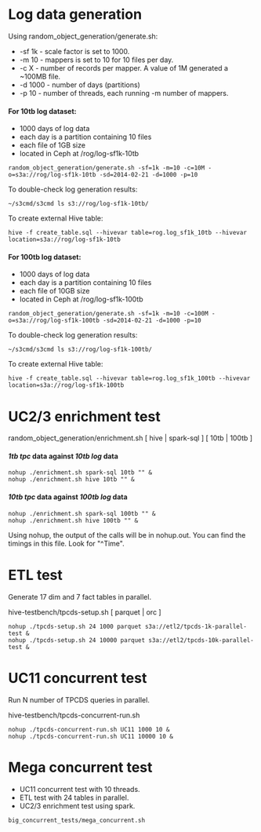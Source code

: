 # Log data generation

Using random_object_generation/generate.sh:
  * -sf 1k - scale factor is set to 1000.
  * -m 10 - mappers is set to 10 for 10 files per day.
  * -c X - number of records per mapper. A value of 1M generated a ~100MB file.
  * -d 1000 - number of days (partitions)
  * -p 10 - number of threads, each running -m number of mappers.

#### For 10tb log dataset:

  * 1000 days of log data  
  * each day is a partition containing 10 files  
  * each file of 1GB size  
  * located in Ceph at /rog/log-sf1k-10tb  

`random_object_generation/generate.sh -sf=1k -m=10 -c=10M -o=s3a://rog/log-sf1k-10tb -sd=2014-02-21 -d=1000 -p=10`

To double-check log generation results:  

`~/s3cmd/s3cmd ls s3://rog/log-sf1k-10tb/`

To create external Hive table:  

`hive -f create_table.sql --hivevar table=rog.log_sf1k_10tb --hivevar location=s3a://rog/log-sf1k-10tb`

#### For 100tb log dataset:

  * 1000 days of log data  
  * each day is a partition containing 10 files  
  * each file of 10GB size  
  * located in Ceph at /rog/log-sf1k-100tb  

`random_object_generation/generate.sh -sf=1k -m=10 -c=100M -o=s3a://rog/log-sf1k-100tb -sd=2014-02-21 -d=1000 -p=10`

To double-check log generation results:  

`~/s3cmd/s3cmd ls s3://rog/log-sf1k-100tb/`

To create external Hive table:  

`hive -f create_table.sql --hivevar table=rog.log_sf1k_100tb --hivevar location=s3a://rog/log-sf1k-100tb`

# UC2/3 enrichment test

random_object_generation/enrichment.sh [ hive | spark-sql ] [ 10tb | 100tb ] <optional suffix output directory name>  

#### _1tb tpc_ data against _10tb log_ data

`nohup ./enrichment.sh spark-sql 10tb "" &`  
`nohup ./enrichment.sh hive 10tb "" &`  

#### _10tb tpc_ data against _100tb log_ data

`nohup ./enrichment.sh spark-sql 100tb "" &`  
`nohup ./enrichment.sh hive 100tb "" &`  

Using nohup, the output of the calls will be in nohup.out. You can find the timings in this file. Look for "^Time".

# ETL test

Generate 17 dim and 7 fact tables in parallel.  

hive-testbench/tpcds-setup.sh <parallel jobs> <scale factor> [ parquet | orc ] <s3a work directory>  

`nohup ./tpcds-setup.sh 24 1000 parquet s3a://etl2/tpcds-1k-parallel-test &`  
`nohup ./tpcds-setup.sh 24 10000 parquet s3a://etl2/tpcds-10k-parallel-test &`  

# UC11 concurrent test

Run N number of TPCDS queries in parallel.  

hive-testbench/tpcds-concurrent-run.sh <queries directory> <scale factor> <parallel jobs>  

`nohup ./tpcds-concurrent-run.sh UC11 1000 10 &`  
`nohup ./tpcds-concurrent-run.sh UC11 10000 10 &`  

# Mega concurrent test

* UC11 concurrent test with 10 threads.
* ETL test with 24 tables in parallel.
* UC2/3 enrichment test using spark.

`big_concurrent_tests/mega_concurrent.sh`

